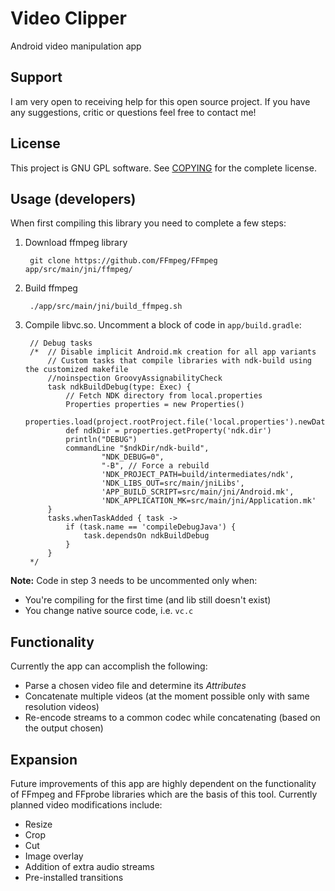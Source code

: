 # Video Clipper
Android video manipulation app

## Support
I am very open to receiving help for this open source project.
If you have any suggestions, critic or questions feel free to contact me!

## License
This project is GNU GPL software. See [COPYING](COPYING) for the complete license.

## Usage (developers)
When first compiling this library you need to complete a few steps:

1. Download ffmpeg library
 
        git clone https://github.com/FFmpeg/FFmpeg app/src/main/jni/ffmpeg/
2. Build ffmpeg
 
        ./app/src/main/jni/build_ffmpeg.sh
3. Compile libvc.so. Uncomment a block of code in `app/build.gradle`:

        // Debug tasks
        /*	// Disable implicit Android.mk creation for all app variants
	        // Custom tasks that compile libraries with ndk-build using the customized makefile
	        //noinspection GroovyAssignabilityCheck
	        task ndkBuildDebug(type: Exec) {
		        // Fetch NDK directory from local.properties
		        Properties properties = new Properties()
		        properties.load(project.rootProject.file('local.properties').newDataInputStream())
		        def ndkDir = properties.getProperty('ndk.dir')
		        println("DEBUG")
		        commandLine "$ndkDir/ndk-build",
				        "NDK_DEBUG=0",
        				"-B", // Force a rebuild
        				'NDK_PROJECT_PATH=build/intermediates/ndk',
        				'NDK_LIBS_OUT=src/main/jniLibs',
				        'APP_BUILD_SCRIPT=src/main/jni/Android.mk',
				        'NDK_APPLICATION_MK=src/main/jni/Application.mk'
	        }
	        tasks.whenTaskAdded { task ->
		        if (task.name == 'compileDebugJava') {
			        task.dependsOn ndkBuildDebug
		        }
        	}
        */
        
**Note:** Code in step 3 needs to be uncommented only when:
- You're compiling for the first time (and lib still doesn't exist)
- You change native source code, i.e. `vc.c`

## Functionality
Currently the app can accomplish the following:
- Parse a chosen video file and determine its *Attributes*
- Concatenate multiple videos (at the moment possible only with same resolution videos)
- Re-encode streams to a common codec while concatenating (based on the output chosen)

## Expansion
Future improvements of this app are highly dependent on the functionality of FFmpeg and FFprobe libraries which are the basis of this tool. Currently planned video modifications include:
- Resize
- Crop
- Cut
- Image overlay
- Addition of extra audio streams
- Pre-installed transitions
